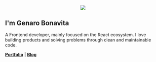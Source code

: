 <h1 align="center">
  <a target="_blank" href="https://git.io/typing-svg">
    <img src="https://readme-typing-svg.herokuapp.com/?lines=Hello+👋!;Welcome+to+my+GitHub+profile...&center=true&size=20">
  </a>
</h1>

## I'm Genaro Bonavita

A Frontend developer, mainly focused on the React ecosystem. I love building products and solving problems through clean and maintainable code.

[**Portfolio**](https://portfolio-genaroibc.vercel.app/) | 
[**Blog**](https://ikodi.vercel.app)

[react]: https://reactjs.org/


<!--
**GenaroIBC/genaroibc** is a ✨ _special_ ✨ repository because its `README.md` (this file) appears on your GitHub profile.

Here are some ideas to get you started:

- 🔭 I’m currently working on ...
- 🌱 I’m currently learning ...
- 👯 I’m looking to collaborate on ...
- 🤔 I’m looking for help with ...
- 💬 Ask me about ...
- 📫 How to reach me: ...
- 😄 Pronouns: ...
- ⚡ Fun fact: ...
-->
